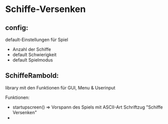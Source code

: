 # Schiffe-Versenken

## config:
default-Einstellungen für Spiel
  - Anzahl der Schiffe
  - default Schwierigkeit
  - default Spielmodus

## SchiffeRambold:
library mit den Funktionen für GUI, Menu & Userinput

Funktionen:
  - startupscreen() => Vorspann des Spiels mit ASCII-Art Schriftzug "Schiffe Versenken"
  - 
